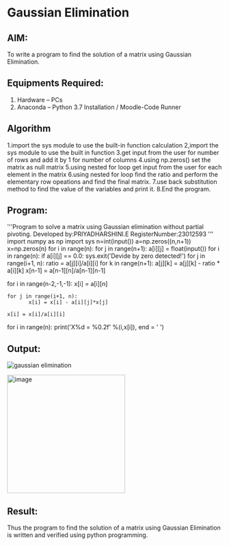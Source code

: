 # Gaussian Elimination

## AIM:
To write a program to find the solution of a matrix using Gaussian Elimination.

## Equipments Required:
1. Hardware – PCs
2. Anaconda – Python 3.7 Installation / Moodle-Code Runner

## Algorithm
1.import the sys module to use the built-in function calculation
2,import the sys module to use the built in function
3.get input from the user for number of rows and add it by 1 for number of columns
4.using np.zeros() set the matrix as null matrix
5.using nested for loop get input from the user for each element in the matrix
6.using nested for loop find the ratio and perform the elementary row opeations and find the final matrix.
7.use back substitution method to find the value of the variables and print it.
8.End the program.

## Program:
'''Program to solve a matrix using Gaussian elimination without partial pivoting.
Developed by:PRIYADHARSHINI.E
RegisterNumber:23012593
'''
import numpy as np
import sys
n=int(input())
a=np.zeros((n,n+1))
x=np.zeros(n)
for i in range(n):
    for j in range(n+1):
         a[i][j] = float(input())
for i in range(n):
    if a[i][j] == 0.0:
        sys.exit('Devide by zero detected!') 
    for j in range(i+1, n):
        ratio = a[j][i]/a[i][i] 
        for k in range(n+1):
            a[j][k] = a[j][k] - ratio * a[i][k]
x[n-1] = a[n-1][n]/a[n-1][n-1] 
    
for i in range(n-2,-1,-1):
    x[i] = a[i][n]

    for j in range(i+1, n):
           x[i] = x[i] - a[i][j]*x[j]
           
    x[i] = x[i]/a[i][i]
for i in range(n):
    print('X%d = %0.2f' %(i,x[i]), end = ' ')
 

## Output:
![gaussian elimination]()

<img width="276" alt="image" src="https://github.com/EPriyadharshini/Gaussian/assets/144870831/d70f6a15-6b33-436e-9cdd-fc99443f0e10">


## Result:
Thus the program to find the solution of a matrix using Gaussian Elimination is written and verified using python programming.


